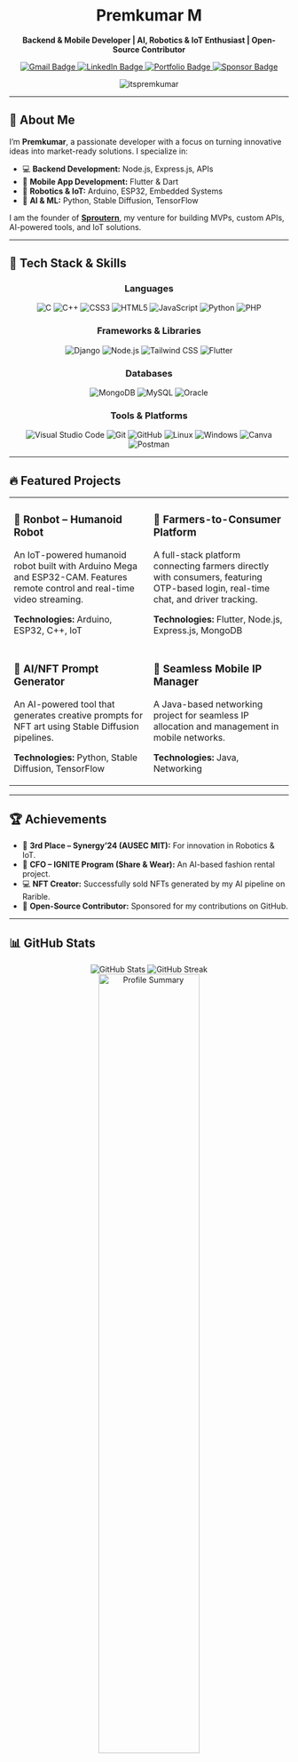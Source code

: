 <div align="center">
  <a href="https://www.sproutern.com">
   
  </a>
  <h1>Premkumar M</h1>
  <p><b>Backend & Mobile Developer | AI, Robotics & IoT Enthusiast | Open-Source Contributor</b></p>
  <p>
    <a href="mailto:premkumar@sproutern.com">
      <img src="https://img.shields.io/badge/Gmail-D14836?style=for-the-badge&logo=gmail&logoColor=white" alt="Gmail Badge"/>
    </a>
    <a href="https://www.linkedin.com/in/premkumar-m-5a07ab272/">
      <img src="https://img.shields.io/badge/LinkedIn-0077B5?style=for-the-badge&logo=linkedin&logoColor=white" alt="LinkedIn Badge"/>
    </a>
    <a href="https://www.sproutern.com">
      <img src="https://img.shields.io/badge/Portfolio-007BFF?style=for-the-badge&logo=google-chrome&logoColor=white" alt="Portfolio Badge"/>
    </a>
    <a href="https://github.com/sponsors/itspremkumar">
      <img src="https://img.shields.io/badge/GitHub-Sponsor-007BFF?style=for-the-badge&logo=github-sponsors&logoColor=white" alt="Sponsor Badge"/>
    </a>
  </p>
  <p>
    <img src="https://komarev.com/ghpvc/?username=itspremkumar&label=Profile%20views&color=007BFF&style=flat" alt="itspremkumar" />
  </p>
</div>

---

## 🚀 About Me

I’m **Premkumar**, a passionate developer with a focus on turning innovative ideas into market-ready solutions. I specialize in:

- 💻 **Backend Development:** Node.js, Express.js, APIs
- 📱 **Mobile App Development:** Flutter & Dart
- 🤖 **Robotics & IoT:** Arduino, ESP32, Embedded Systems
- 🧠 **AI & ML:** Python, Stable Diffusion, TensorFlow

I am the founder of **[Sproutern](https://www.sproutern.com)**, my venture for building MVPs, custom APIs, AI-powered tools, and IoT solutions.

---

## 🧰 Tech Stack & Skills

<div align="center">
  <h3>Languages</h3>
  <p>
    <img src="https://img.shields.io/badge/C-A8B9CC?style=for-the-badge&logo=c&logoColor=white" alt="C"/>
    <img src="https://img.shields.io/badge/C%2B%2B-00599C?style=for-the-badge&logo=c%2B%2B&logoColor=white" alt="C++"/>
    <img src="https://img.shields.io/badge/CSS3-1572B6?style=for-the-badge&logo=css3&logoColor=white" alt="CSS3"/>
    <img src="https://img.shields.io/badge/HTML5-E34F26?style=for-the-badge&logo=html5&logoColor=white" alt="HTML5"/>
    <img src="https://img.shields.io/badge/JavaScript-F7DF1E?style=for-the-badge&logo=javascript&logoColor=black" alt="JavaScript"/>
    <img src="https://img.shields.io/badge/Python-3776AB?style=for-the-badge&logo=python&logoColor=white" alt="Python"/>
    <img src="https://img.shields.io/badge/PHP-777BB4?style=for-the-badge&logo=php&logoColor=white" alt="PHP"/>
  </p>
  <h3>Frameworks & Libraries</h3>
  <p>
    <img src="https://img.shields.io/badge/Django-092E20?style=for-the-badge&logo=django&logoColor=white" alt="Django"/>
    <img src="https://img.shields.io/badge/Node.js-339933?style=for-the-badge&logo=node.js&logoColor=white" alt="Node.js"/>
    <img src="https://img.shields.io/badge/Tailwind_CSS-38B2AC?style=for-the-badge&logo=tailwind-css&logoColor=white" alt="Tailwind CSS"/>
    <img src="https://img.shields.io/badge/Flutter-02569B?style=for-the-badge&logo=flutter&logoColor=white" alt="Flutter"/>
  </p>
  <h3>Databases</h3>
  <p>
    <img src="https://img.shields.io/badge/MongoDB-47A248?style=for-the-badge&logo=mongodb&logoColor=white" alt="MongoDB"/>
    <img src="https://img.shields.io/badge/MySQL-4479A1?style=for-the-badge&logo=mysql&logoColor=white" alt="MySQL"/>
    <img src="https://img.shields.io/badge/Oracle-F80000?style=for-the-badge&logo=oracle&logoColor=white" alt="Oracle"/>
  </p>
  <h3>Tools & Platforms</h3>
  <p>
    <img src="https://img.shields.io/badge/VS_Code-007ACC?style=for-the-badge&logo=visual-studio-code&logoColor=white" alt="Visual Studio Code"/>
    <img src="https://img.shields.io/badge/Git-F05032?style=for-the-badge&logo=git&logoColor=white" alt="Git"/>
    <img src="https://img.shields.io/badge/GitHub-181717?style=for-the-badge&logo=github&logoColor=white" alt="GitHub"/>
    <img src="https://img.shields.io/badge/Linux-FCC624?style=for-the-badge&logo=linux&logoColor=black" alt="Linux"/>
    <img src="https://img.shields.io/badge/Windows-0078D6?style=for-the-badge&logo=windows&logoColor=white" alt="Windows"/>
    <img src="https://img.shields.io/badge/Canva-00C4CC?style=for-the-badge&logo=canva&logoColor=white" alt="Canva"/>
    <img src="https://img.shields.io/badge/Postman-FF6C37?style=for-the-badge&logo=postman&logoColor=white" alt="Postman"/>
  </p>
</div>

---

## 🔥 Featured Projects

<table width="100%">
  <tr>
    <td width="50%" valign="top">
      <h3>🤖 Ronbot – Humanoid Robot</h3>
      <p>An IoT-powered humanoid robot built with Arduino Mega and ESP32-CAM. Features remote control and real-time video streaming.</p>
      <p><b>Technologies:</b> Arduino, ESP32, C++, IoT</p>
    </td>
    <td width="50%" valign="top">
      <h3>🌾 Farmers-to-Consumer Platform</h3>
      <p>A full-stack platform connecting farmers directly with consumers, featuring OTP-based login, real-time chat, and driver tracking.</p>
      <p><b>Technologies:</b> Flutter, Node.js, Express.js, MongoDB</p>
    </td>
  </tr>
  <tr>
    <td width="50%" valign="top">
      <h3>🎨 AI/NFT Prompt Generator</h3>
      <p>An AI-powered tool that generates creative prompts for NFT art using Stable Diffusion pipelines.</p>
      <p><b>Technologies:</b> Python, Stable Diffusion, TensorFlow</p>
    </td>
    <td width="50%" valign="top">
      <h3>📶 Seamless Mobile IP Manager</h3>
      <p>A Java-based networking project for seamless IP allocation and management in mobile networks.</p>
      <p><b>Technologies:</b> Java, Networking</p>
    </td>
  </tr>
</table>

---

## 🏆 Achievements

- 🥉 **3rd Place – Synergy’24 (AUSEC MIT):** For innovation in Robotics & IoT.
- 💼 **CFO – IGNITE Program (Share & Wear):** An AI-based fashion rental project.
- 💻 **NFT Creator:** Successfully sold NFTs generated by my AI pipeline on Rarible.
- 🌟 **Open-Source Contributor:** Sponsored for my contributions on GitHub.

---




## 📊 GitHub Stats

<div align="center">

  <!-- GitHub Stats -->
  <img src="https://github-readme-stats-itspremkumar.vercel.app/api?username=itspremkumar&show_icons=true&theme=prussian" alt="GitHub Stats"/>

  <!-- GitHub Streak -->
  <img src="https://streak-stats.demolab.com?user=itspremkumar&theme=prussian" alt="GitHub Streak"/>

  <!-- Profile Summary Card -->
  <img width="60%" src="https://github-profile-summary-cards.vercel.app/api/cards/profile-details?username=itspremkumar&theme=prussian" alt="Profile Summary"/>

</div>

<br>

<div align="center">
  <h3>🏆 GitHub Trophies</h3>
  <p>
    <a href="https://github.com/ryo-ma/github-profile-trophy">
      <img src="https://github-profile-trophy.vercel.app/?username=itspremkumar&theme=prussian&margin-w=4" alt="itspremkumar" />
    </a>
  </p>
</div>

<div align="center">
  <h3>⚡ GitHub Activity Graph</h3>
  <a href="https://github.com/ashutosh00710/github-readme-activity-graph">
    <img src="https://github-readme-activity-graph.vercel.app/graph?username=itspremkumar&bg_color=172a45&color=ffffff&line=0891b2&point=ffffff&area=true&hide_border=true" alt="itspremkumar's contribution graph" />
  </a>
</div>

<br/>

<div align="center">
    <img src="https://readme-typing-svg.herokuapp.com?font=Jetbrains+mono&size=27&duration=3200&color=3E92CC&center=true&vCenter=true&width=650&lines=Backend+,+Mobile+,+AI+,+and+Robotics...;Code+with+passion+,+create+with+purpose.;Commit+to+your+dreams+,+push+to+GitHub.;Craft+your+dreams+with+code.;Dream+big+,+code+effeciently...&static=true" alt="Typing SVG"/>
</div>

<p align="center">
  <b>Thank you for visiting my profile! Happy Coding!😊</b>
</p>